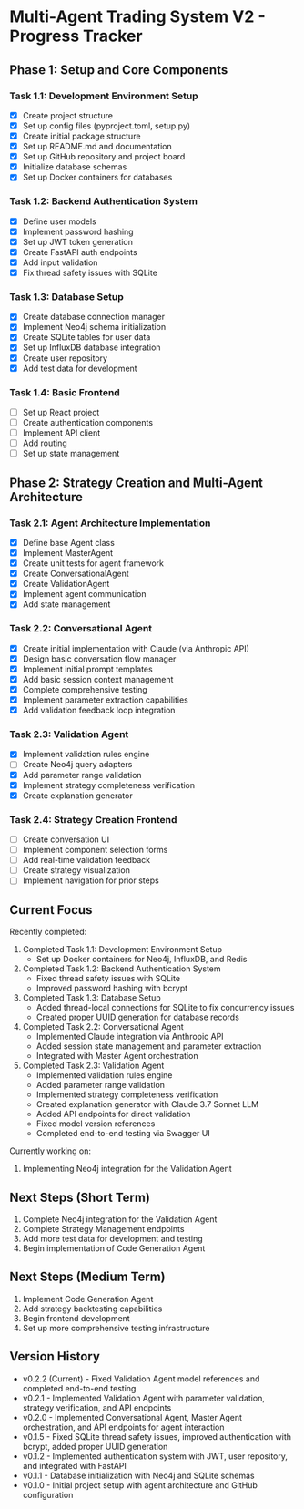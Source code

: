 # Multi-Agent Trading System V2 - Progress Tracker

## Phase 1: Setup and Core Components

### Task 1.1: Development Environment Setup
- [x] Create project structure
- [x] Set up config files (pyproject.toml, setup.py)
- [x] Create initial package structure
- [x] Set up README.md and documentation
- [x] Set up GitHub repository and project board
- [x] Initialize database schemas
- [x] Set up Docker containers for databases

### Task 1.2: Backend Authentication System
- [x] Define user models
- [x] Implement password hashing
- [x] Set up JWT token generation
- [x] Create FastAPI auth endpoints
- [x] Add input validation
- [x] Fix thread safety issues with SQLite

### Task 1.3: Database Setup
- [x] Create database connection manager
- [x] Implement Neo4j schema initialization
- [x] Create SQLite tables for user data
- [x] Set up InfluxDB database integration
- [x] Create user repository
- [x] Add test data for development

### Task 1.4: Basic Frontend
- [ ] Set up React project
- [ ] Create authentication components
- [ ] Implement API client
- [ ] Add routing
- [ ] Set up state management

## Phase 2: Strategy Creation and Multi-Agent Architecture

### Task 2.1: Agent Architecture Implementation
- [x] Define base Agent class
- [x] Implement MasterAgent
- [x] Create unit tests for agent framework
- [x] Create ConversationalAgent
- [x] Create ValidationAgent
- [x] Implement agent communication
- [x] Add state management

### Task 2.2: Conversational Agent
- [x] Create initial implementation with Claude (via Anthropic API)
- [x] Design basic conversation flow manager
- [x] Implement initial prompt templates
- [x] Add basic session context management
- [x] Complete comprehensive testing
- [x] Implement parameter extraction capabilities
- [x] Add validation feedback loop integration

### Task 2.3: Validation Agent
- [x] Implement validation rules engine
- [ ] Create Neo4j query adapters
- [x] Add parameter range validation
- [x] Implement strategy completeness verification
- [x] Create explanation generator

### Task 2.4: Strategy Creation Frontend
- [ ] Create conversation UI
- [ ] Implement component selection forms
- [ ] Add real-time validation feedback
- [ ] Create strategy visualization
- [ ] Implement navigation for prior steps

## Current Focus

Recently completed:
1. Completed Task 1.1: Development Environment Setup
   - Set up Docker containers for Neo4j, InfluxDB, and Redis
2. Completed Task 1.2: Backend Authentication System
   - Fixed thread safety issues with SQLite
   - Improved password hashing with bcrypt
3. Completed Task 1.3: Database Setup
   - Added thread-local connections for SQLite to fix concurrency issues
   - Created proper UUID generation for database records
4. Completed Task 2.2: Conversational Agent
   - Implemented Claude integration via Anthropic API
   - Added session state management and parameter extraction
   - Integrated with Master Agent orchestration
5. Completed Task 2.3: Validation Agent
   - Implemented validation rules engine
   - Added parameter range validation
   - Implemented strategy completeness verification
   - Created explanation generator with Claude 3.7 Sonnet LLM
   - Added API endpoints for direct validation
   - Fixed model version references
   - Completed end-to-end testing via Swagger UI

Currently working on:
1. Implementing Neo4j integration for the Validation Agent

## Next Steps (Short Term)

1. Complete Neo4j integration for the Validation Agent
2. Complete Strategy Management endpoints
3. Add more test data for development and testing 
4. Begin implementation of Code Generation Agent

## Next Steps (Medium Term)

1. Implement Code Generation Agent
2. Add strategy backtesting capabilities
3. Begin frontend development
4. Set up more comprehensive testing infrastructure

## Version History

- v0.2.2 (Current) - Fixed Validation Agent model references and completed end-to-end testing
- v0.2.1 - Implemented Validation Agent with parameter validation, strategy verification, and API endpoints
- v0.2.0 - Implemented Conversational Agent, Master Agent orchestration, and API endpoints for agent interaction
- v0.1.5 - Fixed SQLite thread safety issues, improved authentication with bcrypt, added proper UUID generation
- v0.1.2 - Implemented authentication system with JWT, user repository, and integrated with FastAPI
- v0.1.1 - Database initialization with Neo4j and SQLite schemas
- v0.1.0 - Initial project setup with agent architecture and GitHub configuration